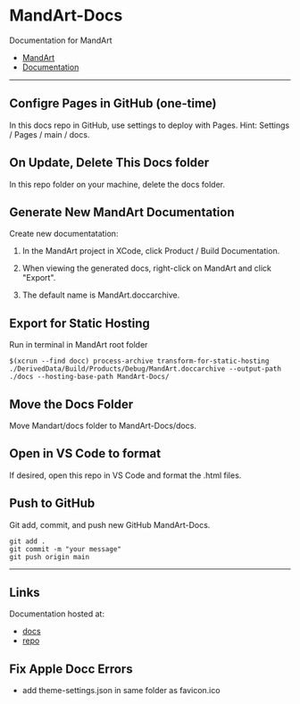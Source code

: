 # MandArt-Docs

Documentation for MandArt

- [MandArt](https://github.com/denisecase/MandArt)
- [Documentation](https://denisecase.github.io/MandArt-Docs/documentation/mandart/)

-----

## Configre Pages in GitHub (one-time)

In this docs repo in GitHub, use settings to deploy with Pages.
Hint: Settings / Pages / main / docs.

## On Update, Delete This Docs folder

In this repo folder on your machine, delete the docs folder.

## Generate New MandArt Documentation

Create new documentatation:

1. In the MandArt project in XCode, click Product / Build Documentation.

1. When viewing the generated docs, right-click on MandArt and click "Export".

1. The default name is MandArt.doccarchive.

## Export for Static Hosting

Run in terminal in MandArt root folder

```terminal
$(xcrun --find docc) process-archive transform-for-static-hosting ./DerivedData/Build/Products/Debug/MandArt.doccarchive --output-path ./docs --hosting-base-path MandArt-Docs/
```

## Move the Docs Folder

Move Mandart/docs folder to MandArt-Docs/docs.

## Open in VS Code to format

If desired, open this repo in VS Code and format the .html files.

## Push to GitHub

Git add, commit, and push new GitHub MandArt-Docs.

```shell
git add .
git commit -m "your message"
git push origin main
```

-----

## Links

Documentation hosted at:

- [docs](https://denisecase.github.io/MandArt-Docs/documentation/mandart/)
- [repo](https://github.com/denisecase/MandArt-Docs)

## Fix Apple Docc Errors

- add theme-settings.json in same folder as favicon.ico
